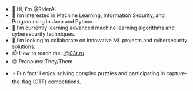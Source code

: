 - 👋 Hi, I’m @RiderAI
- 👀 I’m interested in Machine Learning, Information Security, and Programming in Java and Python.
- 🌱 I’m currently learning advanced machine learning algorithms and cybersecurity techniques.
- 💞️ I’m looking to collaborate on innovative ML projects and cybersecurity solutions.
- 📫 How to reach me: i@03t.ru
- 😄 Pronouns: They/Them</p>
- ⚡ Fun fact: I enjoy solving complex puzzles and participating in capture-the-flag (CTF) competitions.

<!---
RiderAI/RiderAI is a ✨ special ✨ repository because its `README.md` (this file) appears on your GitHub profile.
You can click the Preview link to take a look at your changes.
--->
